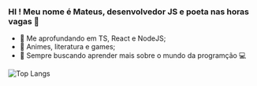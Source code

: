 ### HI ! Meu nome é Mateus, desenvolvedor JS e poeta nas horas vagas 👋

- 🌱  Me aprofundando em TS, React e NodeJS;
- 💬  Animes, literatura e games;
- 📖  Sempre buscando aprender mais sobre o mundo da programção 💻

![Top Langs](https://github-readme-stats.vercel.app/api/top-langs/?username=mugarate12&theme=tokyonight&show_icons=true&count_private=true)

<!--
**mugarate12/mugarate12** is a ✨ _special_ ✨ repository because its `README.md` (this file) appears on your GitHub profile.
![](https://media.giphy.com/media/13oDNx11SKUKha/giphy.gif)

Here are some ideas to get you started:

- 🔭 I’m currently working on ...
- 🌱 I’m currently learning ...
- 👯 I’m looking to collaborate on ...
- 🤔 I’m looking for help with ...
- 💬 Ask me about ...
- 📫 How to reach me: ...
- 😄 Pronouns: ...
- ⚡ Fun fact: ...
-->
